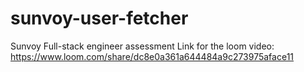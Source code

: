 # sunvoy-user-fetcher
Sunvoy Full-stack engineer assessment
Link for the loom video: https://www.loom.com/share/dc8e0a361a644484a9c273975aface11
